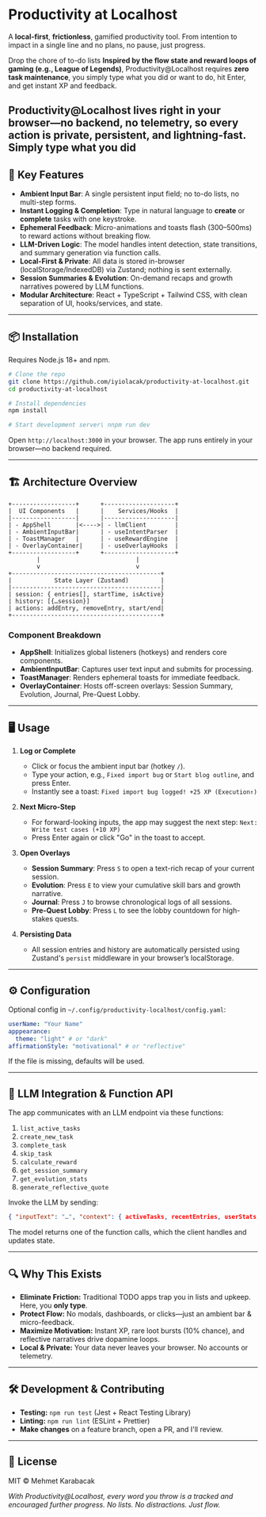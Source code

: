 # Productivity at Localhost

A **local-first**, **frictionless**, gamified productivity tool. From intention to impact in a single line and no plans, no pause, just progress.

Drop the chore of to-do lists **Inspired by the flow state and reward loops of gaming (e.g., League of Legends)**, Productivity\@Localhost requires **zero task maintenance**, you simply type what you did or want to do, hit Enter, and get instant XP and feedback.

Productivity@Localhost lives right in your browser—no backend, no telemetry, so every action is private, persistent, and lightning-fast. Simply type what you did
---

## 🎯 Key Features

* **Ambient Input Bar**: A single persistent input field; no to-do lists, no multi-step forms.
* **Instant Logging & Completion**: Type in natural language to **create** or **complete** tasks with one keystroke.
* **Ephemeral Feedback**: Micro-animations and toasts flash (300–500ms) to reward actions without breaking flow.
* **LLM-Driven Logic**: The model handles intent detection, state transitions, and summary generation via function calls.
* **Local-First & Private**: All data is stored in-browser (localStorage/IndexedDB) via Zustand; nothing is sent externally.
* **Session Summaries & Evolution**: On-demand recaps and growth narratives powered by LLM functions.
* **Modular Architecture**: React + TypeScript + Tailwind CSS, with clean separation of UI, hooks/services, and state.

---

## 📦 Installation

Requires Node.js 18+ and npm.

```bash
# Clone the repo
git clone https://github.com/iyiolacak/productivity-at-localhost.git
cd productivity-at-localhost

# Install dependencies
npm install

# Start development server\ nnpm run dev
```

Open `http://localhost:3000` in your browser. The app runs entirely in your browser—no backend required.

---

## 🏗️ Architecture Overview

```
+------------------+      +--------------------+
|  UI Components   |      |    Services/Hooks  |
|------------------|      |--------------------|
| - AppShell       |<---->| - llmClient        |
| - AmbientInputBar|      | - useIntentParser  |
| - ToastManager   |      | - useRewardEngine  |
| - OverlayContainer|     | - useOverlayHooks  |
+------------------+      +--------------------+
        |                           |
        v                           v
+------------------------------------------+
|            State Layer (Zustand)         |
|------------------------------------------|
| session: { entries[], startTime, isActive}
| history: [{…session}]                    |
| actions: addEntry, removeEntry, start/end|
+------------------------------------------+
```

### Component Breakdown

* **AppShell**: Initializes global listeners (hotkeys) and renders core components.
* **AmbientInputBar**: Captures user text input and submits for processing.
* **ToastManager**: Renders ephemeral toasts for immediate feedback.
* **OverlayContainer**: Hosts off-screen overlays: Session Summary, Evolution, Journal, Pre-Quest Lobby.

---

## 🖥️ Usage

1. **Log or Complete**

   * Click or focus the ambient input bar (hotkey `/`).
   * Type your action, e.g., `Fixed import bug` or `Start blog outline`, and press Enter.
   * Instantly see a toast:
     `Fixed import bug logged! +25 XP (Execution↑)`

2. **Next Micro-Step**

   * For forward-looking inputs, the app may suggest the next step:
     `Next: Write test cases (+10 XP)`
   * Press Enter again or click "Go" in the toast to accept.

3. **Open Overlays**

   * **Session Summary**: Press `S` to open a text-rich recap of your current session.
   * **Evolution**: Press `E` to view your cumulative skill bars and growth narrative.
   * **Journal**: Press `J` to browse chronological logs of all sessions.
   * **Pre-Quest Lobby**: Press `L` to see the lobby countdown for high-stakes quests.

4. **Persisting Data**

   * All session entries and history are automatically persisted using Zustand's `persist` middleware in your browser’s localStorage.

---

## ⚙️ Configuration

Optional config in `~/.config/productivity-localhost/config.yaml`:

```yaml
userName: "Your Name"
apppearance:
  theme: "light" # or "dark"
affirmationStyle: "motivational" # or "reflective"
```

If the file is missing, defaults will be used.

---

## 🔌 LLM Integration & Function API

The app communicates with an LLM endpoint via these functions:

1. `list_active_tasks`
2. `create_new_task`
3. `complete_task`
4. `skip_task`
5. `calculate_reward`
6. `get_session_summary`
7. `get_evolution_stats`
8. `generate_reflective_quote`

Invoke the LLM by sending:

```json
{ "inputText": "…", "context": { activeTasks, recentEntries, userStats, timestamp } }
```

The model returns one of the function calls, which the client handles and updates state.

---

## 🔍 Why This Exists

* **Eliminate Friction:** Traditional TODO apps trap you in lists and upkeep. Here, you **only type**.
* **Protect Flow:** No modals, dashboards, or clicks—just an ambient bar & micro-feedback.
* **Maximize Motivation:** Instant XP, rare loot bursts (10% chance), and reflective narratives drive dopamine loops.
* **Local & Private:** Your data never leaves your browser. No accounts or telemetry.

---

## 🛠️ Development & Contributing

* **Testing:** `npm run test` (Jest + React Testing Library)
* **Linting:** `npm run lint` (ESLint + Prettier)
* **Make changes** on a feature branch, open a PR, and I'll review.

---

## 📜 License

MIT © Mehmet Karabacak

*With Productivity\@Localhost, every word you throw is a tracked and encouraged further progress. No lists. No distractions. Just flow.*
